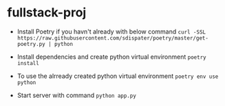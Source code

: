 # fullstack-proj

- Install Poetry if you havn't already with below command
     `curl -SSL https://raw.githubusercontent.com/sdispater/poetry/master/get-poetry.py | python`

- Install dependencies and create python virtual environment 
     `poetry install`

- To use the alrready created python virtual environment 
     `poetry env use python`

- Start server with command
     `python app.py`
